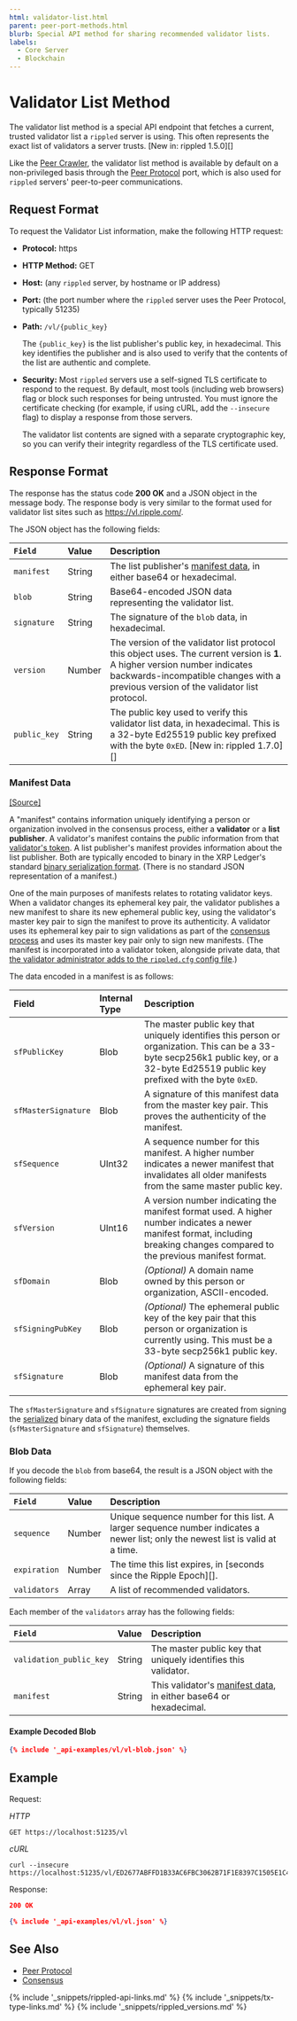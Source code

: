 ```yaml
---
html: validator-list.html
parent: peer-port-methods.html
blurb: Special API method for sharing recommended validator lists.
labels:
  - Core Server
  - Blockchain
---
```


# Validator List Method

The validator list method is a special API endpoint that fetches a current, trusted validator list a `rippled` server is using. This often represents the exact list of validators a server trusts. \[New in: rippled 1.5.0\]\[\]

Like the [Peer Crawler](peer-crawler.html), the validator list method is available by default on a non-privileged basis through the [Peer Protocol](peer-protocol.html) port, which is also used for `rippled` servers' peer-to-peer communications.

## Request Format

To request the Validator List information, make the following HTTP request:

- **Protocol:** https
- **HTTP Method:** GET
- **Host:** (any `rippled` server, by hostname or IP address)
- **Port:** (the port number where the `rippled` server uses the Peer Protocol, typically 51235)
- **Path:** `/vl/{public_key}`

    The `{public_key}` is the list publisher's public key, in hexadecimal. This key identifies the publisher and is also used to verify that the contents of the list are authentic and complete.

- **Security:** Most `rippled` servers use a self-signed TLS certificate to respond to the request. By default, most tools (including web browsers) flag or block such responses for being untrusted. You must ignore the certificate checking (for example, if using cURL, add the `--insecure` flag) to display a response from those servers.

    The validator list contents are signed with a separate cryptographic key, so you can verify their integrity regardless of the TLS certificate used.


## Response Format

The response has the status code **200 OK** and a JSON object in the message body. The response body is very similar to the format used for validator list sites such as <https://vl.ripple.com/>.

The JSON object has the following fields:

| `Field`      | Value  | Description                                                                                                                                                                                                         |
|:------------ |:------ |:------------------------------------------------------------------------------------------------------------------------------------------------------------------------------------------------------------------- |
| `manifest`   | String | The list publisher's [manifest data](#manifest-data), in either base64 or hexadecimal.                                                                                                                              |
| `blob`       | String | Base64-encoded JSON data representing the validator list.                                                                                                                                                           |
| `signature`  | String | The signature of the `blob` data, in hexadecimal.                                                                                                                                                                   |
| `version`    | Number | The version of the validator list protocol this object uses. The current version is **1**. A higher version number indicates backwards-incompatible changes with a previous version of the validator list protocol. |
| `public_key` | String | The public key used to verify this validator list data, in hexadecimal. This is a 32-byte Ed25519 public key prefixed with the byte `0xED`. \[New in: rippled 1.7.0\]\[\]                                           |

### Manifest Data
[[Source]](https://github.com/ripple/rippled/blob/97712107b71a8e2089d2e3fcef9ebf5362951110/src/ripple/app/misc/impl/Manifest.cpp#L43-L66 "Source")

A "manifest" contains information uniquely identifying a person or organization involved in the consensus process, either a **validator** or a **list publisher**. A validator's manifest contains the _public_ information from that [validator's token](run-rippled-as-a-validator.html#3-enable-validation-on-your-rippled-server). A list publisher's manifest provides information about the list publisher. Both are typically encoded to binary in the XRP Ledger's standard [binary serialization format](serialization.html). (There is no standard JSON representation of a manifest.)

One of the main purposes of manifests relates to rotating validator keys. When a validator changes its ephemeral key pair, the validator publishes a new manifest to share its new ephemeral public key, using the validator's master key pair to sign the manifest to prove its authenticity. A validator uses its ephemeral key pair to sign validations as part of the [consensus process](consensus.html) and uses its master key pair only to sign new manifests. (The manifest is incorporated into a validator token, alongside private data, that [the validator administrator adds to the `rippled.cfg` config file](run-rippled-as-a-validator.html#3-enable-validation-on-your-rippled-server).)

The data encoded in a manifest is as follows:

| Field               | Internal Type | Description                                                                                                                                                                            |
|:------------------- |:------------- |:-------------------------------------------------------------------------------------------------------------------------------------------------------------------------------------- |
| `sfPublicKey`       | Blob          | The master public key that uniquely identifies this person or organization. This can be a 33-byte secp256k1 public key, or a 32-byte Ed25519 public key prefixed with the byte `0xED`. |
| `sfMasterSignature` | Blob          | A signature of this manifest data from the master key pair. This proves the authenticity of the manifest.                                                                              |
| `sfSequence`        | UInt32        | A sequence number for this manifest. A higher number indicates a newer manifest that invalidates all older manifests from the same master public key.                                  |
| `sfVersion`         | UInt16        | A version number indicating the manifest format used. A higher number indicates a newer manifest format, including breaking changes compared to the previous manifest format.          |
| `sfDomain`          | Blob          | _(Optional)_ A domain name owned by this person or organization, ASCII-encoded.                                                                                                        |
| `sfSigningPubKey`   | Blob          | _(Optional)_ The ephemeral public key of the key pair that this person or organization is currently using. This must be a 33-byte secp256k1 public key.                                |
| `sfSignature`       | Blob          | _(Optional)_ A signature of this manifest data from the ephemeral key pair.                                                                                                            |

The `sfMasterSignature` and `sfSignature` signatures are created from signing the [serialized](serialization.html) binary data of the manifest, excluding the signature fields (`sfMasterSignature` and `sfSignature`) themselves.


### Blob Data

If you decode the `blob` from base64, the result is a JSON object with the following fields:

| `Field`      | Value  | Description                                                                                                                     |
|:------------ |:------ |:------------------------------------------------------------------------------------------------------------------------------- |
| `sequence`   | Number | Unique sequence number for this list. A larger sequence number indicates a newer list; only the newest list is valid at a time. |
| `expiration` | Number | The time this list expires, in \[seconds since the Ripple Epoch\]\[\].                                                          |
| `validators` | Array  | A list of recommended validators.                                                                                               |

Each member of the `validators` array has the following fields:

| `Field`                 | Value  | Description                                                                        |
|:----------------------- |:------ |:---------------------------------------------------------------------------------- |
| `validation_public_key` | String | The master public key that uniquely identifies this validator.                     |
| `manifest`              | String | This validator's [manifest data](#manifest-data), in either base64 or hexadecimal. |


#### Example Decoded Blob

```json
{% include '_api-examples/vl/vl-blob.json' %}
```

## Example

Request:

<!-- MULTICODE_BLOCK_START -->

*HTTP*

```
GET https://localhost:51235/vl
```

*cURL*

```
curl --insecure https://localhost:51235/vl/ED2677ABFFD1B33AC6FBC3062B71F1E8397C1505E1C42C64D11AD1B28FF73F4734
```

<!-- MULTICODE_BLOCK_END -->

Response:

```json
200 OK

{% include '_api-examples/vl/vl.json' %}
```


## See Also

- [Peer Protocol](peer-protocol.html)
- [Consensus](consensus.html)

<!--{# common link defs #}-->
{% include '_snippets/rippled-api-links.md' %}
{% include '_snippets/tx-type-links.md' %}
{% include '_snippets/rippled_versions.md' %}
